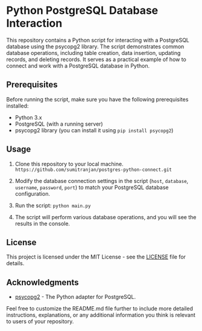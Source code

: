 # Python PostgreSQL Database Interaction

This repository contains a Python script for interacting with a PostgreSQL database using the psycopg2 library. The script demonstrates common database operations, including table creation, data insertion, updating records, and deleting records. It serves as a practical example of how to connect and work with a PostgreSQL database in Python.

## Prerequisites

Before running the script, make sure you have the following prerequisites installed:

- Python 3.x
- PostgreSQL (with a running server)
- psycopg2 library (you can install it using `pip install psycopg2`)

## Usage

1. Clone this repository to your local machine.
  `https://github.com/sumitranjan/postgres-python-connect.git`

3. Modify the database connection settings in the script (`host`, `database`, `username`, `password`, `port`) to match your PostgreSQL database configuration.

4. Run the script: `python main.py`

5. The script will perform various database operations, and you will see the results in the console.

## License

This project is licensed under the MIT License - see the [LICENSE](LICENSE) file for details.

## Acknowledgments

- [psycopg2](https://pypi.org/project/psycopg2/) - The Python adapter for PostgreSQL.

Feel free to customize the README.md file further to include more detailed instructions, explanations, or any additional information you think is relevant to users of your repository.




